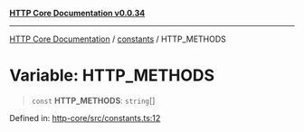 [**HTTP Core Documentation v0.0.34**](../../README.md)

***

[HTTP Core Documentation](../../modules.md) / [constants](../README.md) / HTTP\_METHODS

# Variable: HTTP\_METHODS

> `const` **HTTP\_METHODS**: `string`[]

Defined in: [http-core/src/constants.ts:12](https://github.com/stonemjs/http-core/blob/6ce19e93bd5f8b28975217f6c01558c07c7c03c7/src/constants.ts#L12)
